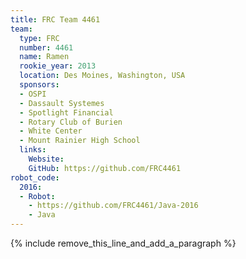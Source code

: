```yaml
---
title: FRC Team 4461
team:
  type: FRC
  number: 4461
  name: Ramen
  rookie_year: 2013
  location: Des Moines, Washington, USA
  sponsors:
  - OSPI
  - Dassault Systemes
  - Spotlight Financial
  - Rotary Club of Burien
  - White Center
  - Mount Rainier High School
  links:
    Website:
    GitHub: https://github.com/FRC4461
robot_code:
  2016:
  - Robot:
    - https://github.com/FRC4461/Java-2016
    - Java
---
```


{% include remove_this_line_and_add_a_paragraph %}